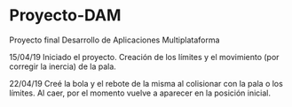 # Proyecto-DAM
Proyecto final Desarrollo de Aplicaciones Multiplataforma

15/04/19 Iniciado el proyecto. Creación de los límites y el movimiento (por corregir la inercia) de la pala.

22/04/19 Creé la bola y el rebote de la misma al colisionar con la pala o los límites.
Al caer, por el momento vuelve a aparecer en la posición inicial.
